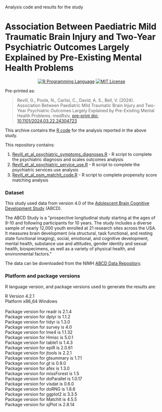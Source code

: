 Analysis code and results for the study

#  Association Between Paediatric Mild Traumatic Brain Injury and Two-Year Psychiatric Outcomes Largely Explained by Pre-Existing Mental Health Problems

<p align="center">
	<a href="https://en.wikipedia.org/wiki/R_(programming_language)"><img
		alt="R Programming Language"
		src="https://img.shields.io/badge/Language-R-%232268BB.svg"></a>
	<a href="https://opensource.org/licenses/MIT"><img
		alt="MIT License"
		src="https://img.shields.io/badge/license-MIT-blue.svg"></a>
</p>

Pre-printed as: 

> Revill, G., Poole, N., Carlisi, C., David, A. S., Bell, V. (2024). Association Between Paediatric Mild Traumatic Brain Injury and Two-Year Psychiatric Outcomes Largely Explained by Pre-Existing Mental Health Problems. medRxiv, [pre-print doi: 10.1101/2024.03.22.24304723](https://doi.org/10.1101/2024.03.22.24304723)

This archive contains the [R code](https://en.wikipedia.org/wiki/R_(programming_language)) for the analysis reported in the above study. 

This repository contains:

1.  [Revill_et_al_psychiatric_symptoms_diagnoses.R](https://github.com/GraceRevill/pTBI-neuropsychiatric-outcomes/blob/main/Revill_et_al_psychiatric_symptoms_diagnoses.R) - R script to complete the psychiatric diagnosis and scales outcomes analysis
2.  [Revill_et_al_psychiatric_service_use.R](https://github.com/GraceRevill/pTBI-neuropsychiatric-outcomes/blob/main/Revill_et_al_psychiatric_service_use.R) - R script to complete the psychiatric services use analysis
3.  [Revill_et_al_psm_matchit_code.R](https://github.com/GraceRevill/pTBI-neuropsychiatric-outcomes/blob/main/Revill_et_al_psm_matchit_code.R) - R script to complete propensity score matching analysis

### Dataset

This study used data from version 4.0 of the [Adolescent Brain Cognitive Development Study](https://en.wikipedia.org/wiki/ABCD_Study) (ABCD).

The ABCD Study is a "prospective longitudinal study starting at the ages of 9-10 and following participants for 10 years. The study includes a diverse sample of nearly 12,000 youth enrolled at 21 research sites across the USA. It measures brain development (via structural, task functional, and resting state functional imaging), social, emotional, and cognitive development, mental health, substance use and attitudes, gender identity and sexual health, biospecimens, as well as a variety of physical health, and environmental factors."

The data can be downloaded from the NIMH [ABCD Data Repository](https://nda.nih.gov/abcd).

### Platform and package versions

R language version, and package versions used to generate the results are:

R Version 4.2.1<br>
Platform x86_64 Windows<br>
<br>
Package version for readr is 2.1.4<br>
Package version for dplyr is 1.1.2<br>
Package version for tidyr is 1.3.0<br>
Package version for survey is 4.0<br>
Package version for lme4 is 1.1.32<br>
Package version for Hmisc is 5.0.1<br>
Package version for table1 is 1.4.3<br>
Package version for epiR is 2.0.61<br>
Package version for jtools is 2.2.1<br>
Package version for gtsummary is 1.7.1<br>
Package version for gt is 0.9.0<br>
Package version for afex is 1.3.0<br>
Package version for missForest is 1.5<br>
Package version for doParallel is 1.0.17<br>
Package version for visdat is 0.6.0<br>
Package version for doRNG is 1.8.6<br>
Package version for ggplot2 is 3.3.5<br>
Package version for MatchIt is 4.5.5<br>
Package version for sjPlot is 2.8.14<br>
